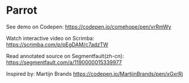 # Parrot

See demo on Codepen: https://codepen.io/comehope/pen/vrRmWy

Watch interactive video on Scrimba: https://scrimba.com/p/pEgDAM/c7adzTW

Read annotated source on Segmentfault(zh-cn): https://segmentfault.com/a/1190000015339977

Inspired by: Martijn Brands https://codepen.io/MartijnBrands/pen/xGxrRj
